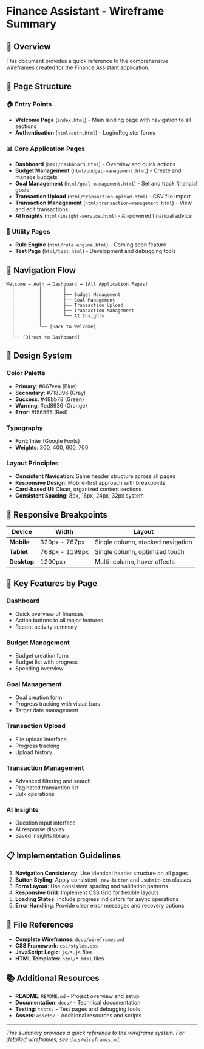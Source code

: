 # Finance Assistant - Wireframe Summary

## 🎯 **Overview**
This document provides a quick reference to the comprehensive wireframes created for the Finance Assistant application.

## 📱 **Page Structure**

### **🏠 Entry Points**
- **Welcome Page** (`index.html`) - Main landing page with navigation to all sections
- **Authentication** (`html/auth.html`) - Login/Register forms

### **📊 Core Application Pages**
- **Dashboard** (`html/dashboard.html`) - Overview and quick actions
- **Budget Management** (`html/budget-management.html`) - Create and manage budgets
- **Goal Management** (`html/goal-management.html`) - Set and track financial goals
- **Transaction Upload** (`html/transaction-upload.html`) - CSV file import
- **Transaction Management** (`html/transaction-management.html`) - View and edit transactions
- **AI Insights** (`html/insight-service.html`) - AI-powered financial advice

### **🔧 Utility Pages**
- **Rule Engine** (`html/rule-engine.html`) - Coming soon feature
- **Test Page** (`html/test.html`) - Development and debugging tools

## 🧭 **Navigation Flow**

```
Welcome → Auth → Dashboard → [All Application Pages]
  │         │        │
  │         │        ├── Budget Management
  │         │        ├── Goal Management  
  │         │        ├── Transaction Upload
  │         │        ├── Transaction Management
  │         │        └── AI Insights
  │         │
  │         └── [Back to Welcome]
  │
  └── [Direct to Dashboard]
```

## 🎨 **Design System**

### **Color Palette**
- **Primary**: #667eea (Blue)
- **Secondary**: #718096 (Gray)
- **Success**: #48bb78 (Green)
- **Warning**: #ed8936 (Orange)
- **Error**: #f56565 (Red)

### **Typography**
- **Font**: Inter (Google Fonts)
- **Weights**: 300, 400, 600, 700

### **Layout Principles**
- **Consistent Navigation**: Same header structure across all pages
- **Responsive Design**: Mobile-first approach with breakpoints
- **Card-based UI**: Clean, organized content sections
- **Consistent Spacing**: 8px, 16px, 24px, 32px system

## 📱 **Responsive Breakpoints**

| Device | Width | Layout |
|--------|-------|---------|
| **Mobile** | 320px - 767px | Single column, stacked navigation |
| **Tablet** | 768px - 1199px | Single column, optimized touch |
| **Desktop** | 1200px+ | Multi-column, hover effects |

## 🔑 **Key Features by Page**

### **Dashboard**
- Quick overview of finances
- Action buttons to all major features
- Recent activity summary

### **Budget Management**
- Budget creation form
- Budget list with progress
- Spending overview

### **Goal Management**
- Goal creation form
- Progress tracking with visual bars
- Target date management

### **Transaction Upload**
- File upload interface
- Progress tracking
- Upload history

### **Transaction Management**
- Advanced filtering and search
- Paginated transaction list
- Bulk operations

### **AI Insights**
- Question input interface
- AI response display
- Saved insights library

## 📋 **Implementation Guidelines**

1. **Navigation Consistency**: Use identical header structure on all pages
2. **Button Styling**: Apply consistent `.nav-button` and `.submit-btn` classes
3. **Form Layout**: Use consistent spacing and validation patterns
4. **Responsive Grid**: Implement CSS Grid for flexible layouts
5. **Loading States**: Include progress indicators for async operations
6. **Error Handling**: Provide clear error messages and recovery options

## 🔗 **File References**

- **Complete Wireframes**: `docs/wireframes.md`
- **CSS Framework**: `css/styles.css`
- **JavaScript Logic**: `js/*.js` files
- **HTML Templates**: `html/*.html` files

## 📚 **Additional Resources**

- **README**: `README.md` - Project overview and setup
- **Documentation**: `docs/` - Technical documentation
- **Testing**: `tests/` - Test pages and debugging tools
- **Assets**: `assets/` - Additional resources and scripts

---

*This summary provides a quick reference to the wireframe system. For detailed wireframes, see `docs/wireframes.md`.* 